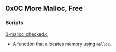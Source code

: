 ## 0x0C More Malloc, Free

### Scripts
[0-malloc_checked.c](./0-malloc_checked.c)
- A function that allocates memory using ``malloc``.


